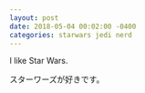 ```yaml
---
layout: post
date: 2018-05-04 00:02:00 -0400
categories: starwars jedi nerd
---
```

I like Star Wars. 

スターワーズが好きです。
